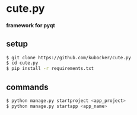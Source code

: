 # cute.py

#### framework for pyqt

## setup
```bash
$ git clone https://github.com/kubocker/cute.py
$ cd cute.py
$ pip install -r requirements.txt
```

## commands
```bash
$ python manage.py startproject <app_project>
$ python manage.py startapp <app_name>
```


